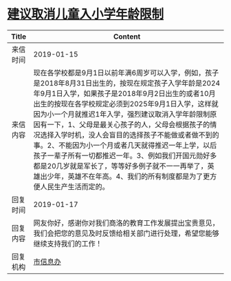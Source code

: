 # [建议取消儿童入小学年龄限制](http://www.shangluo.gov.cn/zmhd/ldxxxx.jsp?urltype=leadermail.LeaderMailContentUrl&wbtreeid=1112&leadermailid=5114)

| Title |                                                                                                                                                            Content                                                                                                                                                             |
|:-----:|--------------------------------------------------------------------------------------------------------------------------------------------------------------------------------------------------------------------------------------------------------------------------------------------------------------------------------|
| 来信时间  | 2019-01-15                                                                                                                                                                                                                                                                                                                     |
| 来信内容  | 现在各学校都是9月1日以前年满6周岁可以入学，例如，孩子是2018年8月31日出生的，按现在规定孩子入学年龄是2024年9月1日入学，如果孩子是2018年9月2日出生的或者10月出生的按现在各学校规定必须到2025年9月1日入学，这样就因为小一个月就推迟1年入学，强烈建议取消入学年龄限制原因有一下，1、父母是最关心孩子的人，父母会根据孩子的情况选择入学时机，没人会盲目的选择孩子不能做或者做不到的事。2、不能因为小一个月或者几天就得推迟一年上学，以后孩子一辈子所有一切都推迟一年。3、例如我们开国元勋好多都是20几岁就是军长了，等等好多例子就不一一再举了，英雄出少年，英雄不在年高。4、我们的所有制度都是为了更方便人民生产生活而定的。 |
| 回复时间  | 2019-01-17                                                                                                                                                                                                                                                                                                                     |
| 回复内容  | 网友你好，感谢你对我们商洛的教育工作发展提出宝贵意见，我们会把您的意见及时反馈给相关部门进行处理，希望您能够继续支持我们的工作！                                                                                                                                                                                                                                                               |
| 回复机构  | [市信息办](../../category/agencies/市信息办.md)                                                                                                                                                                                                                                                                                        |